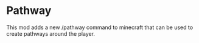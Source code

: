 Pathway
=======

This mod adds a new /pathway command to minecraft that can be used to create pathways around the player. 
